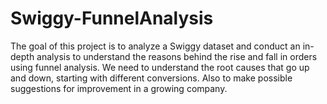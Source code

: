 # Swiggy-FunnelAnalysis
The goal of this project is to analyze a Swiggy dataset and conduct an in-depth analysis to understand the reasons behind the rise and fall in orders using funnel analysis. We need to understand the root causes that go up and down, starting with different conversions. Also to make possible suggestions for improvement in a growing company.
